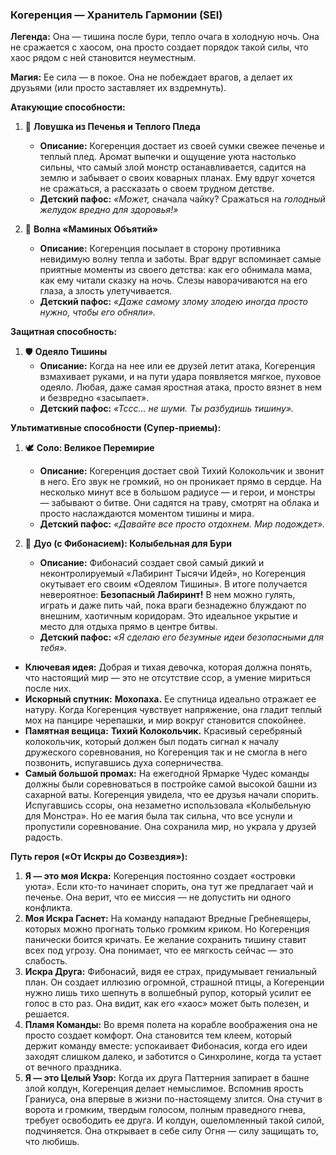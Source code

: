 ### **Когеренция** — **Хранитель Гармонии (SEI)**

**Легенда:** Она — тишина после бури, тепло очага в холодную ночь. Она не сражается с хаосом, она просто создает порядок такой силы, что хаос рядом с ней становится неуместным.

**Магия:** Ее сила — в покое. Она не побеждает врагов, а делает их друзьями (или просто заставляет их вздремнуть).

**Атакующие способности:**

1. 🍪 **Ловушка из Печенья и Теплого Пледа**
    - **Описание:** Когеренция достает из своей сумки свежее печенье и теплый плед. Аромат выпечки и ощущение уюта настолько сильны, что самый злой монстр останавливается, садится на землю и забывает о своих коварных планах. Ему вдруг хочется не сражаться, а рассказать о своем трудном детстве.
    - **Детский пафос:** _«Может,_ сначала чайку? Сражаться на _голодный желудок вредно для здоровья!»_

2. 🧸 **Волна «Маминых Объятий»**
    - **Описание:** Когеренция посылает в сторону противника невидимую волну тепла и заботы. Враг вдруг вспоминает самые приятные моменты из своего детства: как его обнимала мама, как ему читали сказку на ночь. Слезы наворачиваются на его глаза, а злость улетучивается.
    - **Детский пафос:** _«Даже самому злому злодею иногда просто нужно, чтобы его обняли»._

**Защитная способность:**

1. 🛡️ **Одеяло Тишины**
    - **Описание:** Когда на нее или ее друзей летит атака, Когеренция взмахивает руками, и на пути удара появляется мягкое, пуховое одеяло. Любая, даже самая яростная атака, просто вязнет в нем и безвредно «засыпает».
    - **Детский пафос:** _«Тссс... не шуми. Ты разбудишь тишину»._

**Ультимативные способности (Супер-приемы):**

1. 🕊️ **Соло: Великое Перемирие**
    - **Описание:** Когеренция достает свой Тихий Колокольчик и звонит в него. Его звук не громкий, но он проникает прямо в сердце. На несколько минут все в большом радиусе — и герои, и монстры — забывают о битве. Они садятся на траву, смотрят на облака и просто наслаждаются моментом тишины и мира.
    - **Детский пафос:** _«Давайте все просто отдохнем. Мир подождет»._

2. 💞 **Дуо (с Фибонасием): Колыбельная для Бури**
    - **Описание:** Фибонасий создает свой самый дикий и неконтролируемый «Лабиринт Тысячи Идей», но Когеренция окутывает его своим «Одеялом Тишины». В итоге получается невероятное: **Безопасный Лабиринт!** В нем можно гулять, играть и даже пить чай, пока враги безнадежно блуждают по внешним, хаотичным коридорам. Это идеальное укрытие и место для отдыха прямо в центре битвы.
    - **Детский пафос:** _«Я сделаю его безумные идеи безопасными для тебя»._
        

- **Ключевая идея:** Добрая и тихая девочка, которая должна понять, что настоящий мир — это не отсутствие ссор, а умение мириться после них.
- **Искорный спутник:** **Мохопаха.** Ее спутница идеально отражает ее натуру. Когда Когеренция чувствует напряжение, она гладит теплый мох на панцире черепашки, и мир вокруг становится спокойнее.
- **Памятная вещица:** **Тихий Колокольчик.** Красивый серебряный колокольчик, который должен был подать сигнал к началу дружеского соревнования, но Когеренция так и не смогла в него позвонить, испугавшись духа соперничества.
- **Самый большой промах:** На ежегодной Ярмарке Чудес команды должны были соревноваться в постройке самой высокой башни из сахарной ваты. Когеренция увидела, что ее друзья начали спорить. Испугавшись ссоры, она незаметно использовала «Колыбельную для Монстра». Но ее магия была так сильна, что все уснули и пропустили соревнование. Она сохранила мир, но украла у друзей радость.

**Путь героя («От Искры до Созвездия»):**

1. **Я — это моя Искра:** Когеренция постоянно создает «островки уюта». Если кто-то начинает спорить, она тут же предлагает чай и печенье. Она верит, что ее миссия — не допустить ни одного конфликта.
2. **Моя Искра Гаснет:** На команду нападают Вредные Гребнеящеры, которых можно прогнать только громким криком. Но Когеренция панически боится кричать. Ее желание сохранить тишину ставит всех под угрозу. Она понимает, что ее мягкость сейчас — это слабость.
3. **Искра Друга:** Фибонасий, видя ее страх, придумывает гениальный план. Он создает иллюзию огромной, страшной птицы, а Когеренции нужно лишь тихо шепнуть в волшебный рупор, который усилит ее голос в сто раз. Она видит, как его «хаос» может быть полезен, и решается.
4. **Пламя Команды:** Во время полета на корабле воображения она не просто создает комфорт. Она становится тем клеем, который держит команду вместе: успокаивает Фибонасия, когда его идеи заходят слишком далеко, и заботится о Синхролине, когда та устает от вечного праздника.
5. **Я — это Целый Узор:** Когда их друга Паттерния запирает в башне злой колдун, Когеренция делает немыслимое. Вспомнив ярость Граниуса, она впервые в жизни по-настоящему злится. Она стучит в ворота и громким, твердым голосом, полным праведного гнева, требует освободить ее друга. И колдун, ошеломленный такой силой, подчиняется. Она открывает в себе силу Огня — силу защищать то, что любишь.